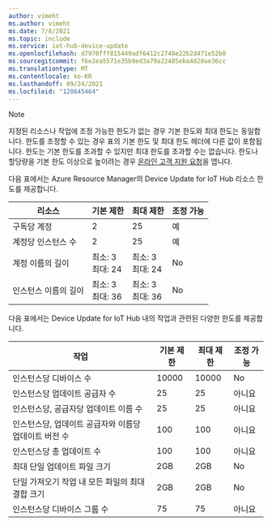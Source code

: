 ```yaml
---
author: vimeht
ms.author: vimeht
ms.date: 7/8/2021
ms.topic: include
ms.service: iot-hub-device-update
ms.openlocfilehash: d7970fff815449adf6412c2748e22b2d471e52b0
ms.sourcegitcommit: f6e2ea5571e35b9ed3a79a22485eba4d20ae36cc
ms.translationtype: MT
ms.contentlocale: ko-KR
ms.lasthandoff: 09/24/2021
ms.locfileid: "128645464"
---
```

 > [!NOTE]
 > 지정된 리소스나 작업에 조정 가능한 한도가 없는 경우 기본 한도와 최대 한도는 동일합니다.
 > 한도를 조정할 수 있는 경우 표의 기본 한도 및 최대 한도 헤더에 다른 값이 포함됩니다. 한도는 기본 한도를 초과할 수 있지만 최대 한도를 초과할 수는 없습니다.
 > 한도나 할당량을 기본 한도 이상으로 높이려는 경우 [온라인 고객 지원 요청](https://azure.microsoft.com/support/options/)을 엽니다.


다음 표에서는 Azure Resource Manager의 Device Update for IoT Hub 리소스 한도를 제공합니다.

| 리소스 |  기본 제한 | 최대 제한 | 조정 가능 |
| --- | --- | --- | --- |
| 구독당 계정 | 2 | 25 | 예 |
| 계정당 인스턴스 수 | 2 | 25 | 예 |
| 계정 이름의 길이 | 최소: 3 <br/> 최대: 24 | 최소: 3 <br/> 최대: 24 | No |
| 인스턴스 이름의 길이 | 최소: 3 <br/> 최대: 36 | 최소: 3 <br/> 최대: 36 | No |



다음 표에서는 Device Update for IoT Hub 내의 작업과 관련된 다양한 한도를 제공합니다.

| 작업 |  기본 제한 | 최대 제한 | 조정 가능 |
| --- | --- | --- | --- |
| 인스턴스당 디바이스 수 | 10000 | 10000 | No |
| 인스턴스당 업데이트 공급자 수 | 25 | 25 | 아니요 |
| 인스턴스당, 공급자당 업데이트 이름 수 | 25 | 25 | 아니요 |
| 인스턴스당, 업데이트 공급자와 이름당 업데이트 버전 수 | 100 | 100 | 아니요 |
| 인스턴스당 총 업데이트 수 | 100 | 100 | 아니요 |
| 최대 단일 업데이트 파일 크기 | 2GB | 2GB | No |
| 단일 가져오기 작업 내 모든 파일의 최대 결합 크기 | 2GB | 2GB | No |
| 인스턴스당 디바이스 그룹 수 | 75 | 75 | 아니요 |
